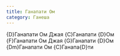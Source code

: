 ```yaml
---
title: Ганапати Ом
category: Ганеша
---
```

{D}Ганапати Ом Джая {C}Ганапати {D}Ом  
{F}Ганапати Ом Джая {G}Ганапати {D}Ом  
{Dm}Ганапати Ом {C}Ганапа{D}ти
